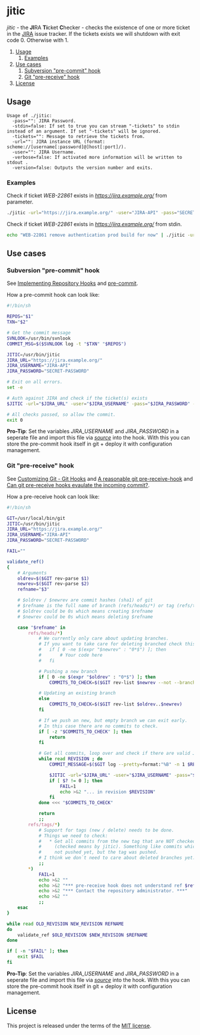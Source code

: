 # jitic

*jitic* - the **JI**RA **Ti**cket **C**hecker - checks the existence of one or more ticket in the [JIRA](https://www.atlassian.com/software/jira) issue tracker. If the tickets exists we will shutdown with exit code 0. Otherwise with 1.

1. [Usage](#usage)
	1. 	[Examples](#examples)
2. [Use cases](#use-cases)
	1. [Subversion "pre-commit" hook](#subversion-pre-commit-hook)
	2. [Git "pre-receive" hook](#git-pre-receive-hook)
3. [License](#license)

## Usage

```
Usage of ./jitic:
  -pass="": JIRA Password.
  -stdin=false: If set to true you can stream "-tickets" to stdin instead of an argument. If set "-tickets" will be ignored.
  -tickets="": Message to retrieve the tickets from.
  -url="": JIRA instance URL (format: scheme://[username[:password]@]host[:port]/).
  -user="": JIRA Username.
  -verbose=false: If activated more information will be written to stdout .
  -version=false: Outputs the version number and exits.
```

### Examples

Check if ticket *WEB-22861* exists in *https://jira.example.org/* from parameter.

```bash
./jitic -url="https://jira.example.org/" -user="JIRA-API" -pass="SECRET-PASSWORD" -tickets="WEB-22861 remove authentication prod build for now"
```

Check if ticket *WEB-22861* exists in *https://jira.example.org/* from stdin.

```bash
echo "WEB-22861 remove authentication prod build for now" | ./jitic -url="https://jira.example.org/" -user="JIRA-API" -pass="SECRET-PASSWORD" -stdin
```

## Use cases

### Subversion "pre-commit" hook

See [Implementing Repository Hooks](http://svnbook.red-bean.com/en/1.7/svn.reposadmin.create.html#svn.reposadmin.create.hooks) and [pre-commit](http://svnbook.red-bean.com/en/1.7/svn.ref.reposhooks.pre-commit.html).

How a pre-commit hook can look like:
```sh
#!/bin/sh

REPOS="$1"
TXN="$2"

# Get the commit message
SVNLOOK=/usr/bin/svnlook
COMMIT_MSG=$($SVNLOOK log -t "$TXN" "$REPOS")

JITIC=/usr/bin/jitic
JIRA_URL="https://jira.example.org/"
JIRA_USERNAME="JIRA-API"
JIRA_PASSWORD="SECRET-PASSWORD"

# Exit on all errors.
set -e

# Auth against JIRA and check if the ticket(s) exists
$JITIC -url="$JIRA_URL" -user="$JIRA_USERNAME" -pass="$JIRA_PASSWORD" -tickets="$COMMIT_MSG"

# All checks passed, so allow the commit.
exit 0
```

**Pro-Tip**: Set the variables *JIRA_USERNAME* and *JIRA_PASSWORD* in a seperate file and import this file via [*source*](http://www.tldp.org/HOWTO/Bash-Prompt-HOWTO/x237.html) into the hook.
With this you can store the pre-commit hook itself in git + deploy it with configuration management.

### Git "pre-receive" hook

See [Customizing Git - Git Hooks](https://git-scm.com/book/it/v2/Customizing-Git-Git-Hooks) and [A reasonable git pre-receive-hook](https://gist.github.com/caniszczyk/1327469) and [Can git pre-receive hooks evaulate the incoming commit?](http://stackoverflow.com/questions/22546393/can-git-pre-receive-hooks-evaulate-the-incoming-commit).

How a pre-receive hook can look like:
```sh
#!/bin/sh

GIT=/usr/local/bin/git
JITIC=/usr/bin/jitic
JIRA_URL="https://jira.example.org/"
JIRA_USERNAME="JIRA-API"
JIRA_PASSWORD="SECRET-PASSWORD"

FAIL=""

validate_ref()
{
	# Arguments
	oldrev=$($GIT rev-parse $1)
	newrev=$($GIT rev-parse $2)
	refname="$3"

	# $oldrev / $newrev are commit hashes (sha1) of git
	# $refname is the full name of branch (refs/heads/*) or tag (refs/tags/*)
	# $oldrev could be 0s which means creating $refname
	# $newrev could be 0s which means deleting $refname

	case "$refname" in
		refs/heads/*)
			# We currently only care about updating branches.
			# If you want to take care for deleting branched check this:
			#   if [ 0 -ne $(expr "$newrev" : "0*$") ]; then
			#       # Your code here
			#   fi

			# Pushing a new branch
			if [ 0 -ne $(expr "$oldrev" : "0*$") ]; then
				COMMITS_TO_CHECK=$($GIT rev-list $newrev --not --branches=*)

			# Updating an existing branch
			else
				COMMITS_TO_CHECK=$($GIT rev-list $oldrev..$newrev)
			fi

			# If we push an new, but empty branch we can exit early.
			# In this case there are no commits to check.
			if [ -z "$COMMITS_TO_CHECK" ]; then
				return
			fi

			# Get all commits, loop over and check if there are valid JIRA tickets
			while read REVISION ; do
				COMMIT_MESSAGE=$($GIT log --pretty=format:"%B" -n 1 $REVISION)

				$JITIC -url="$JIRA_URL" -user="$JIRA_USERNAME" -pass="$JIRA_PASSWORD" -tickets="$COMMIT_MESSAGE"
				if [ $? != 0 ]; then
					FAIL=1
					echo >&2 "... in revision $REVISION"
				fi
			done <<< "$COMMITS_TO_CHECK"

			return
			;;
		refs/tags/*)
			# Support for tags (new / delete) needs to be done.
			# Things we need to check:
			#   * Get all commits from the new tag that are NOT checked yet
			#     (checked means by jitic). Something like commits which are
			#     not pushed yet, but the tag was pushed.
			# I think we don`t need to care about deleted branches yet.
			;;
		*)
			FAIL=1
			echo >&2 ""
			echo >&2 "*** pre-receive hook does not understand ref $refname in this repository. ***"
			echo >&2 "*** Contact the repository administrator. ***"
			echo >&2 ""
			;;
	esac
}

while read OLD_REVISION NEW_REVISION REFNAME
do
	validate_ref $OLD_REVISION $NEW_REVISION $REFNAME
done

if [ -n "$FAIL" ]; then
	exit $FAIL
fi
```

**Pro-Tip**: Set the variables *JIRA_USERNAME* and *JIRA_PASSWORD* in a seperate file and import this file via [*source*](http://www.tldp.org/HOWTO/Bash-Prompt-HOWTO/x237.html) into the hook.
With this you can store the pre-commit hook itself in git + deploy it with configuration management.

## License

This project is released under the terms of the [MIT license](http://en.wikipedia.org/wiki/MIT_License).
